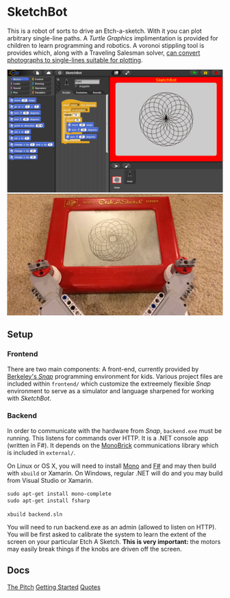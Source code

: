 # SketchBot

This is a robot of sorts to drive an Etch-a-sketch. With it you can plot arbitrary single-line paths. A _Turtle Graphics_ implimentation is provided for children to learn programming and robotics. A voronoi stippling tool is provides which, along with a Traveling Salesman solver, [can convert photographs to single-lines suitable for plotting](http://www.cgl.uwaterloo.ca/~csk/projects/tsp/).

![SketchBot Snap](docs/media/sketchbot_snap.png)
![SketchBot Hardware](docs/media/sketchbot_hw.png)

## Setup

### Frontend

There are two main components: A front-end, currently provided by [Berkeley's _Snap_](http://snap.berkeley.edu) programming environment for kids. Various project files are included within `frontend/` which customize the extreemely flexible _Snap_ environment to serve as a simulator and language sharpened for working with _SketchBot_.

### Backend

In order to communicate with the hardware from _Snap_, `backend.exe` must be running. This listens for commands over HTTP. It is a .NET console app (written in F#). It depends on the [MonoBrick](www.monobrick.dk) communications library which is included in `external/`.

On Linux or OS X, you will need to install [Mono](http://www.mono-project.com/) and [F#](http://fsharp.org) and may then build with `xbuild` or Xamarin. On Windows, regular .NET will do and you may build from Visual Studio or Xamarin.

    sudo apt-get install mono-complete
    sudo apt-get install fsharp

    xbuild backend.sln

You will need to run backend.exe as an admin (allowed to listen on HTTP). You will be first asked to calibrate the system to learn the extent of the screen on your particular Etch A Sketch. **This is very important:** the motors may easily break things if the knobs are driven off the screen.

## Docs

[The Pitch](docs/pitch.md)
[Getting Started](docs/getting_started.md)
[Quotes](docs/quotes.md)
